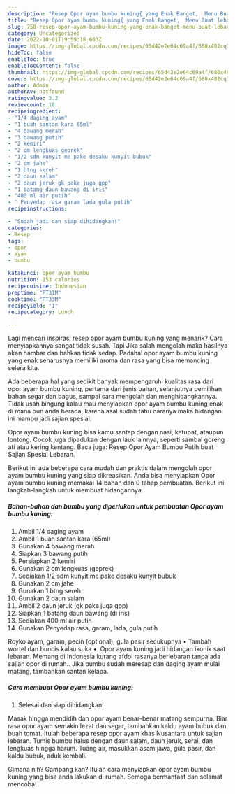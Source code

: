 ```yaml
---
description: "Resep Opor ayam bumbu kuning{ yang Enak Banget,  Menu Buat lebaran"
title: "Resep Opor ayam bumbu kuning{ yang Enak Banget,  Menu Buat lebaran"
slug: 750-resep-opor-ayam-bumbu-kuning-yang-enak-banget-menu-buat-lebaran
category: Uncategorized
date: 2022-10-01T19:59:18.603Z
image: https://img-global.cpcdn.com/recipes/65d42e2e64c69a4f/680x482cq70/opor-ayam-bumbu-kuning-foto-resep-utama.jpg
hideToc: false
enableToc: true
enableTocContent: false
thumbnail: https://img-global.cpcdn.com/recipes/65d42e2e64c69a4f/680x482cq70/opor-ayam-bumbu-kuning-foto-resep-utama.jpg
cover: https://img-global.cpcdn.com/recipes/65d42e2e64c69a4f/680x482cq70/opor-ayam-bumbu-kuning-foto-resep-utama.jpg
author: Admin
authorAv: notfound
ratingvalue: 3.2
reviewcount: 18
recipeingredient:
- "1/4 daging ayam"
- "1 buah santan kara 65ml"
- "4 bawang merah"
- "3 bawang putih"
- "2 kemiri"
- "2 cm lengkuas geprek"
- "1/2 sdm kunyit me pake desaku kunyit bubuk"
- "2 cm jahe"
- "1 btng sereh"
- "2 daun salam"
- "2 daun jeruk gk pake juga gpp"
- "1 batang daun bawang di iris"
- "400 ml air putih"
- " Penyedap rasa garam lada gula putih"
recipeinstructions:

- "Sudah jadi dan siap dihidangkan!"
categories:
- Resep
tags:
- opor
- ayam
- bumbu

katakunci: opor ayam bumbu 
nutrition: 153 calories
recipecuisine: Indonesian
preptime: "PT31M"
cooktime: "PT33M"
recipeyield: "1"
recipecategory: Lunch

---
```



Lagi mencari inspirasi resep opor ayam bumbu kuning yang menarik? Cara menyiapkannya sangat tidak susah. Tapi Jika salah mengolah maka hasilnya akan hambar dan bahkan tidak sedap. Padahal opor ayam bumbu kuning yang enak seharusnya memiliki aroma dan rasa yang bisa memancing selera kita.


Ada beberapa hal yang sedikit banyak mempengaruhi kualitas rasa dari opor ayam bumbu kuning, pertama dari jenis bahan, selanjutnya pemilihan bahan segar dan bagus, sampai cara mengolah dan menghidangkannya. Tidak usah bingung kalau mau menyiapkan opor ayam bumbu kuning enak di mana pun anda berada, karena asal sudah tahu caranya maka hidangan ini mampu jadi sajian spesial.

Opor ayam bumbu kuning bisa kamu santap dengan nasi, ketupat, ataupun lontong. Cocok juga dipadukan dengan lauk lainnya, seperti sambal goreng ati atau kering kentang. Baca juga: Resep Opor Ayam Bumbu Putih buat Sajian Spesial Lebaran.


Berikut ini ada beberapa cara mudah dan praktis dalam mengolah opor ayam bumbu kuning yang siap dikreasikan. Anda bisa menyiapkan Opor ayam bumbu kuning memakai 14 bahan dan 0 tahap pembuatan. Berikut ini langkah-langkah untuk membuat hidangannya.

<!--inarticleads1-->

##### Bahan-bahan dan bumbu yang diperlukan untuk pembuatan Opor ayam bumbu kuning:

1. Ambil 1/4 daging ayam
1. Ambil 1 buah santan kara (65ml)
1. Gunakan 4 bawang merah
1. Siapkan 3 bawang putih
1. Persiapkan 2 kemiri
1. Gunakan 2 cm lengkuas (geprek)
1. Sediakan 1/2 sdm kunyit me pake desaku kunyit bubuk
1. Gunakan 2 cm jahe
1. Gunakan 1 btng sereh
1. Gunakan 2 daun salam
1. Ambil 2 daun jeruk (gk pake juga gpp)
1. Siapkan 1 batang daun bawang (di iris)
1. Sediakan 400 ml air putih
1. Gunakan  Penyedap rasa, garam, lada, gula putih


Royko ayam, garam, pecin (optional), gula pasir secukupnya • Tambah wortel dan buncis kalau suka •. Opor ayam kuning jadi hidangan ikonik saat lebaran. Memang di Indonesia kurang afdol rasanya berlebaran tanpa ada sajian opor di rumah.. Jika bumbu sudah meresap dan daging ayam mulai matang, tambahkan santan kelapa. 

<!--inarticleads2-->

##### Cara membuat Opor ayam bumbu kuning:


1. Selesai dan siap dihidangkan!

Masak hingga mendidih dan opor ayam benar-benar matang sempurna. Biar rasa opor ayam semakin lezat dan segar, tambahkan kaldu ayam bubuk dan buah tomat. Itulah beberapa resep opor ayam khas Nusantara untuk sajian lebaran. Tumis bumbu halus dengan daun salam, daun jeruk, serai, dan lengkuas hingga harum. Tuang air, masukkan asam jawa, gula pasir, dan kaldu bubuk, aduk kembali. 

Gimana nih? Gampang kan? Itulah cara menyiapkan opor ayam bumbu kuning yang bisa anda lakukan di rumah. Semoga bermanfaat dan selamat mencoba!
